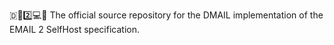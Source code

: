 🇩📧️2️⃣️💻️💾️ The official source repository for the DMAIL implementation of the EMAIL 2 SelfHost specification.
